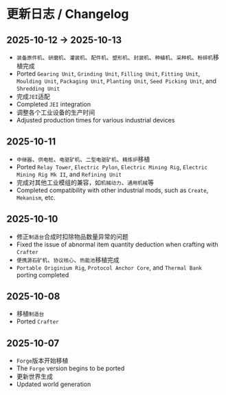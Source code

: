 # 更新日志 / Changelog
## 2025-10-12 -> 2025-10-13
- `装备原件机`、`研磨机`、`灌装机`、`配件机`、`塑形机`、`封装机`、`种植机`、`采种机`、`粉碎机`移植完成
- Ported `Gearing Unit`, `Grinding Unit`, `Filling Unit`, `Fitting Unit`, `Moulding Unit`, `Packaging Unit`, `Planting Unit`, `Seed Picking Unit`, and `Shredding Unit`
- 完成`JEI`适配
- Completed `JEI` integration
- 调整各个工业设备的生产时间
- Adjusted production times for various industrial devices

## 2025-10-11
- `中继器`、`供电桩`、`电驱矿机`、`二型电驱矿机`、`精炼炉`移植
- Ported `Relay Tower`, `Electric Pylon`, `Electric Mining Rig`, `Electric Mining Rig Mk II`, and `Refining Unit`
- 完成对其他工业模组的兼容，如`机械动力`、`通用机械`等
- Completed compatibility with other industrial mods, such as `Create`, `Mekanism`, etc.

## 2025-10-10
- 修正`制造台`合成时扣除物品数量异常的问题
- Fixed the issue of abnormal item quantity deduction when crafting with `Crafter`
- `便携源石矿机`、`协议核心`、`热能池`移植完成
- `Portable Originium Rig`, `Protocol Anchor Core`, and `Thermal Bank` porting completed

## 2025-10-08
- 移植`制造台`
- Ported `Crafter`

## 2025-10-07
- `Forge`版本开始移植
- The `Forge` version begins to be ported
- 更新世界生成
- Updated world generation